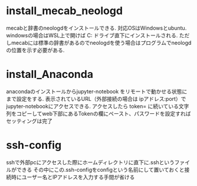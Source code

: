 # install_mecab_neologd
mecabと辞書のneologdをインストールできる.
対応OSはWindowsとubuntu. windowsの場合はWSL上で開けば C: ドライブ直下にインストールされる.
ただしmecabには標準の辞書があるのでneologdを使う場合はプログラムでneologdの位置を示す必要がある.

# install_Anaconda
anacondaのインストールからjupyter-notebook をリモートで動かせる状態にまで設定をする.
表示されているURL（外部接続の場合は ipアドレス:port）でjupyter-notebookにアクセスできる.
アクセスしたら token= に続いている文字列をコピーしてweb下部にあるTokenの欄にペースト、パスワードを設定すればセッティングは完了

# ssh-config
sshで外部pcにアクセスした際にホームディレクトリに直下に.sshというファイルができる
その中にこの.ssh-configをconfigという名前にして置いておくと接続時にユーザー名とIPアドレスを入力する手間が省ける
